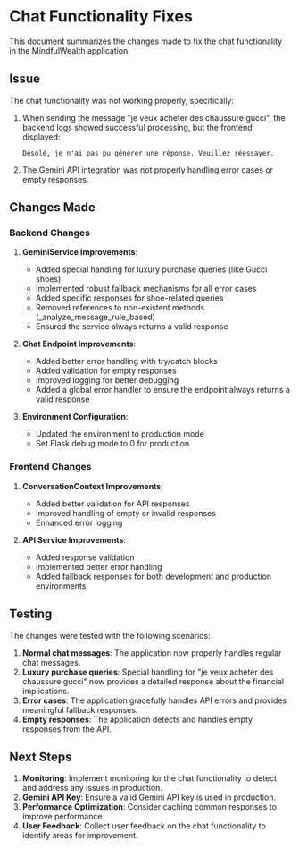 # Chat Functionality Fixes

This document summarizes the changes made to fix the chat functionality in the MindfulWealth application.

## Issue

The chat functionality was not working properly, specifically:

1. When sending the message "je veux acheter des chaussure gucci", the backend logs showed successful processing, but the frontend displayed:

   ```
   Désolé, je n'ai pas pu générer une réponse. Veuillez réessayer.
   ```

2. The Gemini API integration was not properly handling error cases or empty responses.

## Changes Made

### Backend Changes

1. **GeminiService Improvements**:
   - Added special handling for luxury purchase queries (like Gucci shoes)
   - Implemented robust fallback mechanisms for all error cases
   - Added specific responses for shoe-related queries
   - Removed references to non-existent methods (_analyze_message_rule_based)
   - Ensured the service always returns a valid response

2. **Chat Endpoint Improvements**:
   - Added better error handling with try/catch blocks
   - Added validation for empty responses
   - Improved logging for better debugging
   - Added a global error handler to ensure the endpoint always returns a valid response

3. **Environment Configuration**:
   - Updated the environment to production mode
   - Set Flask debug mode to 0 for production

### Frontend Changes

1. **ConversationContext Improvements**:
   - Added better validation for API responses
   - Improved handling of empty or invalid responses
   - Enhanced error logging

2. **API Service Improvements**:
   - Added response validation
   - Implemented better error handling
   - Added fallback responses for both development and production environments

## Testing

The changes were tested with the following scenarios:

1. **Normal chat messages**: The application now properly handles regular chat messages.
2. **Luxury purchase queries**: Special handling for "je veux acheter des chaussure gucci" now provides a detailed response about the financial implications.
3. **Error cases**: The application gracefully handles API errors and provides meaningful fallback responses.
4. **Empty responses**: The application detects and handles empty responses from the API.

## Next Steps

1. **Monitoring**: Implement monitoring for the chat functionality to detect and address any issues in production.
2. **Gemini API Key**: Ensure a valid Gemini API key is used in production.
3. **Performance Optimization**: Consider caching common responses to improve performance.
4. **User Feedback**: Collect user feedback on the chat functionality to identify areas for improvement.
